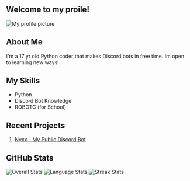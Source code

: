 ## Welcome to my proile!
![My profile picture](https://github.com/user-attachments/assets/dfcd8f1b-6f88-4948-bbd4-7105ab63fc05)


## About Me
I'm a 17 yr old Python coder that makes Discord bots in free time.
Im open to learning new ways!

## My Skills
- Python
- Discord Bot Knowledge
- ROBOTC (for School)

## Recent Projects
1. [Nyxx - My Public Discord Bot](https://github.com/fwdrxyy/Nyxx)

## GitHub Stats
![Overall Stats](https://github-readme-stats.vercel.app/api?username=fwdrxyy&theme=dark&show_icons=true&hide_border=true&count_private=true)
![Language Stats](https://github-readme-stats.vercel.app/api/top-langs/?username=fwdrxyy&theme=dark&show_icons=true&hide_border=true&layout=compact)
![Streak Stats](https://streak-stats.demolab.com?user=fwdrxyy&theme=dark&hide_border=true)

<!---
DrxyYT/DrxyYT is a ✨ special ✨ repository because its `README.md` (this file) appears on your GitHub profile.
You can click the Preview link to take a look at your changes.
--->
